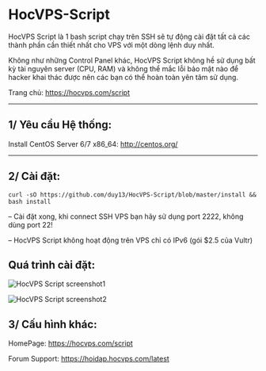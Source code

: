 HocVPS-Script
===================

HocVPS Script là 1 bash script chạy trên SSH sẽ tự động cài đặt tất cả các thành phần cần thiết nhất cho VPS với một dòng lệnh duy nhất.

Không như những Control Panel khác, HocVPS Script không hề sử dụng bất kỳ tài nguyên server (CPU, RAM) và không thể mắc lỗi bảo mật nào để hacker khai thác được nên các bạn có thể hoàn toàn yên tâm sử dụng.

Trang chủ: https://hocvps.com/script

----------

1/ Yêu cầu Hệ thống:
-------------
Install CentOS Server 6/7 x86_64: http://centos.org/

----------


2/ Cài đặt:
-------------
```
curl -sO https://github.com/duy13/HocVPS-Script/blob/master/install && bash install

```

– Cài đặt xong, khi connect SSH VPS bạn hãy sử dụng port 2222, không dùng port 22!

– HocVPS Script không hoạt động trên VPS chỉ có IPv6 (gói $2.5 của Vultr)


Quá trình cài đặt:
-------------
![HocVPS Script screenshot1](https://lh3.googleusercontent.com/-n-NkWDZNuuM/YFRD7ZRz6zI/AAAAAAAAC2Y/S00AK1upZu88D1X6TWi1Ru_MGYhoA6QhQCLcBGAsYHQ/s16000/Chuan-bi-cai-dat-HocVPS-Script-1.8.png "HocVPS Script screenshot1")

![HocVPS Script screenshot2](https://lh3.googleusercontent.com/-sSY6GT508F0/YFRD7RHPvTI/AAAAAAAAC2c/7v3Z8q6NZXAjIzzohh3oFA6qIQ7xj4sTACLcBGAsYHQ/s16000/Cai-dat-thanh-cong-v1.8.png "HocVPS Script screenshot2")


3/ Cấu hình khác:
---------------
HomePage: https://hocvps.com/script

Forum Support: https://hoidap.hocvps.com/latest
